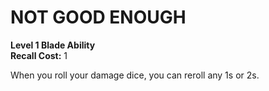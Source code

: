 # NOT GOOD ENOUGH

**Level 1 Blade Ability**  
**Recall Cost:** 1

When you roll your damage dice, you can reroll any 1s or 2s.